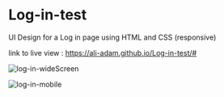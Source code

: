 # Log-in-test
UI Design for a Log in page using HTML and CSS (responsive)

link to live view : https://ali-adam.github.io/Log-in-test/#

![log-in-wideScreen](https://user-images.githubusercontent.com/46168989/204076422-8c23c3d9-06d3-4d56-9cab-74d598133e38.png)

![log-in-mobile](https://user-images.githubusercontent.com/46168989/204076429-daafc34e-a811-4620-89f0-0acb78d2cd6b.png)
